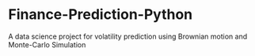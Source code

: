 # Finance-Prediction-Python
A data science project for volatility prediction using Brownian motion and Monte-Carlo Simulation
